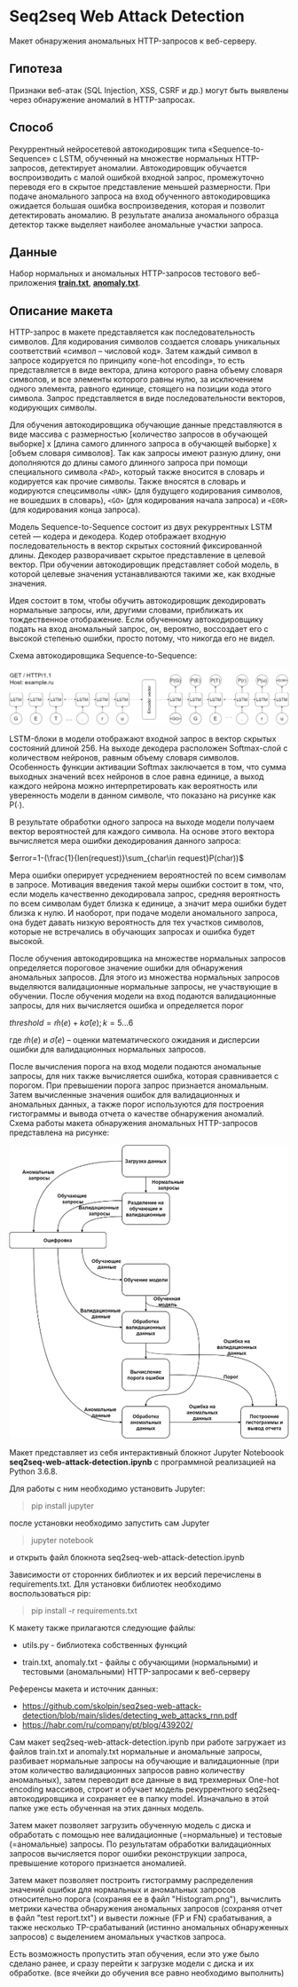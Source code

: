 # Seq2seq Web Attack Detection
Макет обнаружения аномальных HTTP-запросов к веб-серверу.

## Гипотеза

Признаки веб-атак (SQL Injection, XSS, CSRF и др.) могут быть выявлены через обнаружение аномалий в HTTP-запросах.

## Способ

Рекуррентный нейросетевой автокодировщик типа «Sequence-to-Sequence» с LSTM, обученный на множестве нормальных HTTP-запросов, детектирует аномалии. Автокодировщик обучается воспроизводить с малой ошибкой входной запрос, промежуточно переводя его в скрытое представление меньшей размерности. При подаче аномального запроса на вход обученного автокодировщика ожидается большая ошибка воспроизведения, которая и позволит детектировать аномалию. В результате анализа аномального образца детектор также выделяет наиболее аномальные участки запроса.

## Данные

Набор нормальных и аномальных HTTP-запросов тестового веб-приложения [__train.txt__](/train.txt), [__anomaly.txt__](/anomaly.txt).

## Описание макета

HTTP-запрос в макете представляется как последовательность символов. Для кодирования символов создается словарь уникальных соответствий «символ – числовой код». Затем каждый символ в запросе кодируется по принципу «one-hot encoding», то есть представляется в виде вектора, длина которого равна объему словаря символов, и все элементы которого равны нулю, за исключением одного элемента, равного единице, стоящего на позиции кода этого символа. Запрос представляется в виде последовательности векторов, кодирующих символы.

Для обучения автокодировщика обучающие данные представляются в виде массива с размерностью [количество запросов в обучающей выборке] x [длина самого длинного запроса в обучающей выборке] x [объем словаря символов]. Так как запросы имеют разную длину, они дополняются до длины самого длинного запроса при помощи специального символа `<PAD>`, который также вносится в словарь и кодируется как прочие символы. Также вносятся в словарь и кодируются спецсимволы `<UNK>` (для будущего кодирования символов, не вошедших в словарь), `<GO>` (для кодирования начала запроса) и `<EOR>` (для кодирования конца запроса).

Модель Sequence-to-Sequence состоит из двух рекуррентных LSTM сетей — кодера и декодера. Кодер отображает входную последовательность в вектор скрытых состояний фиксированной длины. Декодер разворачивает скрытое представление в целевой вектор. При обучении автокодировщик представляет собой модель, в которой целевые значения устанавливаются такими же, как входные значения. 

Идея состоит в том, чтобы обучить автокодировщик декодировать нормальные запросы, или, другими словами, приближать их тождественное отображение. Если обученному автокодировщику подать на вход аномальный запрос, он, вероятно, воссоздает его с высокой степенью ошибки, просто потому, что никогда его не видел.

Схема автокодировщика Sequence-to-Sequence:

![seq2seq](/slides/seq2seq.png)

LSTM-блоки в модели отображают входной запрос в вектор скрытых состояний длиной 256. На выходе декодера расположен Softmax-слой с количеством нейронов, равным объему словаря символов. Особенность функции активации Softmax заключается в том, что сумма выходных значений всех нейронов в слое равна единице, а выход каждого нейрона можно интерпретировать как вероятность или уверенность модели в данном символе, что показано на рисунке как P(∙).

В результате обработки одного запроса на выходе модели получаем вектор вероятностей для каждого символа. На основе этого вектора вычисляется мера ошибки декодирования данного запроса:

$error=1-(\frac{1}{len(request)}\sum_{char\in request}P(char))$

Мера ошибки оперирует усреднением вероятностей по всем символам в запросе. Мотивация введения такой меры ошибки состоит в том, что, если модель качественно декодировала запрос, средняя вероятность по всем символам будет близка к единице, а значит мера ошибки будет близка к нулю. И наоборот, при подаче модели аномального запроса, она будет давать низкую вероятность для тех участков символов, которые не встречались в обучающих запросах и ошибка будет высокой.

После обучения автокодировщика на множестве нормальных запросов определяется пороговое значение ошибки для обнаружения аномальных запросов. Для этого из множества нормальных запросов выделяются валидационные нормальные запросы, не участвующие в обучении. После обучения модели на вход подаются валидационные запросы, для них вычисляется ошибка и определяется порог

$threshold=\widehat{m}(e)+k\widehat{\sigma}(e); k=5...6$

где $\widehat{m}(e)$ и $\widehat{\sigma}(e)$ – оценки математического ожидания и дисперсии ошибки для валидационных нормальных запросов.

После вычисления порога на вход модели подаются аномальные запросы, для них также вычисляется ошибка, которая сравнивается с порогом. При превышении порога запрос признается аномальным. Затем вычисленные значения ошибок для валидационных и аномальных данных, а также порог используются для построения гистограммы и вывода отчета о качестве обнаружения аномалий. Схема работы макета обнаружения аномальных HTTP-запросов представлена на рисунке:

![scheme](/slides/scheme.png)


Макет представляет из себя интерактивный блокнот Jupyter Noteboook __seq2seq-web-attack-detection.ipynb__ с программной реализацией на Python 3.6.8.

Для работы с ним необходимо установить Jupyter:

> pip install jupyter

после установки необходимо запустить сам Jupyter

> jupyter notebook

и открыть файл блокнота seq2seq-web-attack-detection.ipynb

Зависимости от сторонних библиотек и их версий перечислены в requirements.txt.
Для установки библиотек необходимо воспользоваться pip:

> pip install -r requirements.txt

К макету также прилагаются следующие файлы:

- utils.py - библиотека собственных функций
    
- train.txt, anomaly.txt - файлы с обучающими (нормальными) и тестовыми (аномальными) HTTP-запросами к веб-серверу
    
    
Референсы макета и источник данных:
- https://github.com/skolpin/seq2seq-web-attack-detection/blob/main/slides/detecting_web_attacks_rnn.pdf
- https://habr.com/ru/company/pt/blog/439202/


Сам макет seq2seq-web-attack-detection.ipynb при работе загружает из файлов train.txt и anomaly.txt нормальные и аномальные запросы, разбивает нормальные 
запросы на обучающие и валидационные (при этом количество валидационных запросов равно количеству аномальных), затем переводит все данные в 
вид трехмерных One-hot encoding массивов, строит и обучает модель рекуррентного seq2seq-автокодировщика и сохраняет ее в папку 
model. Изначально в этой папке уже есть обученная на этих данных модель.

Затем макет позволяет загрузить обученную модель с диска и обработать с помощью нее валидационные (=нормальные) и тестовые (=аномальные)
запросы. По результатам обработки валидационных запросов вычисляется порог ошибки реконструкции запроса, превышение которого признается 
аномалией.

Затем макет позволяет построить гистограмму распределения значений ошибки для нормальных и аномальных запросов относительно порога (сохраняя 
ее в файл "Histogram.png"), вычислить метрики качества обнаружения аномальных запросов  (сохраняя отчет в файл "test report.txt") и вывести 
ложные (FP и FN) срабатывания, а также несколько TP-срабатываний (истинно аномальных обнаруженных запросов) с выделением аномальных участков 
запроса.

Есть возможность пропустить этап обучения, если это уже было сделано ранее, 
и сразу перейти к загрузке модели с диска и их обработке. (все ячейки до обучения все равно необходимо выполнить)
